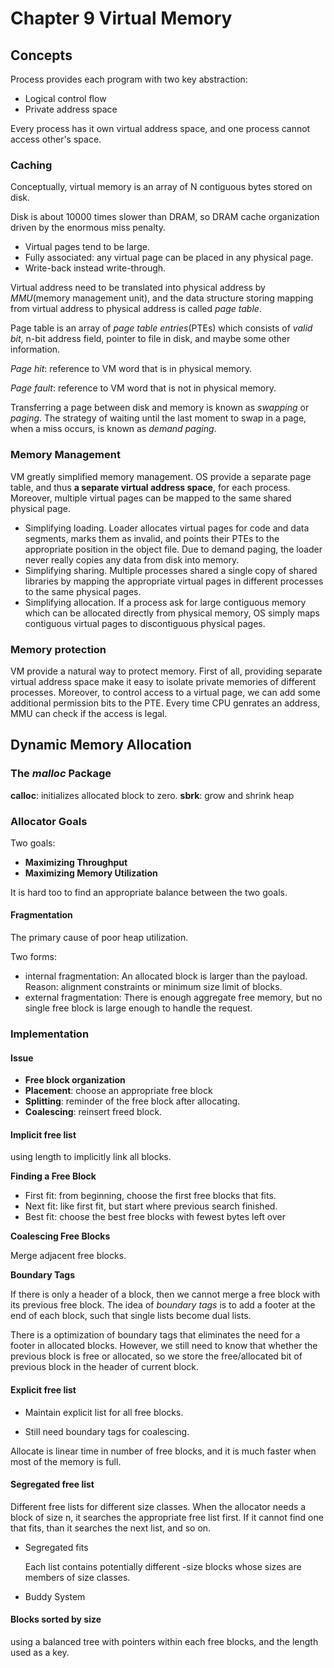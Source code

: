 # Chapter 9 Virtual Memory

## Concepts

Process provides each program with two key abstraction:

- Logical control flow
- Private address space

Every process has it own virtual address space, and one process cannot access other's space.

### Caching

Conceptually, virtual memory is an array of N contiguous bytes stored on disk.

Disk is about 10000 times slower than DRAM, so DRAM cache organization driven by the enormous miss penalty. 

- Virtual pages tend to be large.
- Fully associated: any virtual page can be placed in any physical page.
- Write-back instead write-through.

Virtual address need to be translated into physical address by *MMU*(memory management unit), and the data structure storing mapping from virtual address to physical address is called *page table*.

Page table is an array of *page table entries*(PTEs) which consists of *valid bit*, n-bit address field, pointer to file in disk, and maybe some other information.

*Page hit*: reference to VM word that is in physical memory.

*Page fault*: reference to VM word that is not in physical memory.

Transferring a page between disk and memory is known as *swapping* or *paging*. The strategy of waiting until the last moment to swap in a page, when a miss occurs, is known as *demand paging*.

### Memory Management

VM greatly simplified memory management. OS provide a separate page table, and thus **a separate virtual address space**, for each process. Moreover, multiple virtual pages can be mapped to the same shared physical page.

- Simplifying loading. Loader allocates virtual pages for code and data segments, marks them as invalid, and points their PTEs to the appropriate position in the object file. Due to demand paging, the loader never really copies any data from disk into memory.
- Simplifying sharing. Multiple processes shared a single copy of shared libraries by mapping the appropriate virtual pages in different processes to the same physical pages.
- Simplifying allocation. If a process ask for large contiguous memory which can be allocated directly from physical memory, OS simply maps contiguous virtual pages to discontiguous physical pages.

### Memory protection

VM provide a natural way to protect memory. First of all, providing separate virtual address space make it easy to isolate private memories of different processes. Moreover, to control access to a virtual page, we can add some additional permission bits to the PTE. Every time CPU genrates an address, MMU can check if the access is legal.

## Dynamic Memory Allocation

### The *malloc* Package

**calloc**: initializes allocated block to zero.
**sbrk**: grow and shrink heap

### Allocator Goals

Two goals:
- **Maximizing Throughput**
- **Maximizing Memory Utilization**

It is hard too to find an appropriate balance between the two goals.

#### Fragmentation

The primary cause of poor heap utilization.

Two forms:
- internal fragmentation:
    An allocated block is larger than the payload.
    Reason: alignment constraints or minimum size limit of blocks.
- external fragmentation:
    There is enough aggregate free memory, but no single free block is large enough to handle the request.

### Implementation

#### Issue

- **Free block organization**
- **Placement**: choose an appropriate free block
- **Splitting**: reminder of the free block after allocating.
- **Coalescing**: reinsert freed block.


#### Implicit free list

  using length to implicitly link all blocks.

**Finding a Free Block**

- First fit: from beginning, choose the first free blocks that fits.
- Next fit: like first fit, but start where previous search finished.
- Best fit: choose the best free blocks with fewest bytes left over

**Coalescing Free Blocks**

Merge adjacent free blocks.

**Boundary Tags**

If there is only a header of a block, then we cannot merge a free block with its previous  free block. The idea of *boundary tags* is to add a footer at the end of each block, such that single lists become dual lists.

There is a optimization of boundary tags that eliminates the need for a footer in allocated blocks. However, we still need to know that whether the previous block is free or allocated, so we store the free/allocated bit of previous block in the header of current block.


#### Explicit free list

- Maintain explicit list for all free blocks. 

- Still need boundary tags for coalescing.

Allocate is linear time in number of free blocks, and it is much faster when most of the memory is full.

#### Segregated free list

 Different free lists for different size classes. When the allocator needs a block of size n, it searches the appropriate free list first. If it cannot find one that fits, than it searches the next list, and so on.

- Segregated fits

  Each list contains potentially different -size blocks whose sizes are members of size classes.

- Buddy System

#### Blocks sorted by size

  using a balanced tree with pointers within each free blocks, and the length used as a key.


